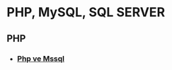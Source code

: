 # PHP, MySQL, SQL SERVER
## PHP

* ### [Php ve Mssql](PHP/Pagination-with-php-and-sql-server.php)


